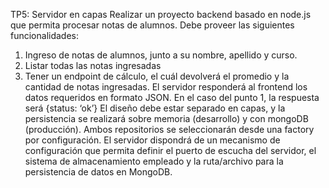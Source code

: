 TP5: Servidor en capas
Realizar un proyecto backend basado en node.js que permita procesar notas de alumnos.
Debe proveer las siguientes funcionalidades:
1) Ingreso de notas de alumnos, junto a su nombre, apellido y curso.
2) Listar todas las notas ingresadas
3) Tener un endpoint de cálculo, el cuál devolverá el promedio y la cantidad de notas
ingresadas.
El servidor responderá al frontend los datos requeridos en formato JSON. En el caso
del punto 1, la respuesta será {status: ‘ok’}
El diseño debe estar separado en capas, y la persistencia se realizará sobre memoria
(desarrollo) y con mongoDB (producción). Ambos repositorios se seleccionarán desde una
factory por configuración.
El servidor dispondrá de un mecanismo de configuración que permita definir el puerto de
escucha del servidor, el sistema de almacenamiento empleado y la ruta/archivo para la
persistencia de datos en MongoDB.
